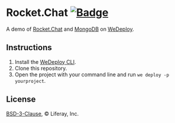 # Rocket.Chat [![Badge](https://img.shields.io/badge/built%20with-wedeploy-00d46a.svg?style=flat)](http://wedeploy.com)

A demo of [Rocket.Chat](https://hub.docker.com/_/rocket.chat/) and [MongoDB](https://hub.docker.com/_/mongo/) on [WeDeploy](https://wedeploy.com/).

## Instructions

1. Install the [WeDeploy CLI](https://wedeploy.com/docs/intro/using-the-command-line/).
2. Clone this repository.
3. Open the project with your command line and run `we deploy -p yourproject`.

## License

[BSD-3-Clause](./LICENSE.md), © Liferay, Inc.
